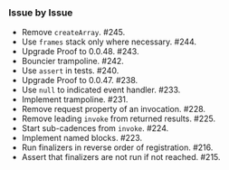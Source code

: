 ### Issue by Issue

 * Remove `createArray`. #245.
 * Use `frames` stack only where necessary. #244.
 * Upgrade Proof to 0.0.48. #243.
 * Bouncier trampoline. #242.
 * Use `assert` in tests. #240.
 * Upgrade Proof to 0.0.47. #238.
 * Use `null` to indicated event handler. #233.
 * Implement trampoline. #231.
 * Remove request property of an invocation. #228.
 * Remove leading `invoke` from returned results. #225.
 * Start sub-cadences from `invoke`. #224.
 * Implement named blocks. #223.
 * Run finalizers in reverse order of registration. #216.
 * Assert that finalizers are not run if not reached. #215.
